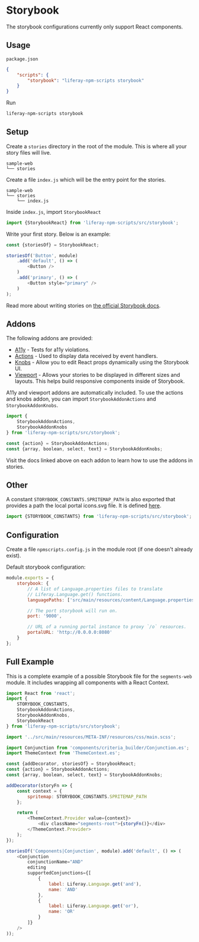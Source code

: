 # Storybook

The storybook configurations currently only support React components.

## Usage

`package.json`

```json
{
	"scripts": {
		"storybook": "liferay-npm-scripts storybook"
	}
}
```

Run

```sh
liferay-npm-scripts storybook
```

## Setup

Create a `stories` directory in the root of the module. This is where all your story files will live.

```
sample-web
└── stories
```

Create a file `index.js` which will be the entry point for the stories.

```
sample-web
└── stories
    └── index.js
```

Inside `index.js`, import `StorybookReact`

```javascript
import {StorybookReact} from 'liferay-npm-scripts/src/storybook';
```

Write your first story. Below is an example:

```javascript
const {storiesOf} = StorybookReact;

storiesOf('Button', module)
    .add('default', () => (
        <Button />
    )
    .add('primary', () => (
        <Button style="primary" />
    )
);
```

Read more about writing stories on [the official Storybook docs](https://storybook.js.org/docs/basics/writing-stories/).

## Addons

The following addons are provided:

-   [A11y](https://github.com/storybookjs/storybook/tree/master/addons/a11y) - Tests for a11y violations.
-   [Actions](https://github.com/storybookjs/storybook/tree/master/addons/actions) - Used to display data received by event handlers.
-   [Knobs](https://github.com/storybookjs/storybook/tree/master/addons/knobs) - Allow you to edit React props dynamically using the Storybook UI.
-   [Viewport](https://github.com/storybookjs/storybook/tree/master/addons/viewport) - Allows your stories to be displayed in different sizes and layouts. This helps build responsive components inside of Storybook.

A11y and viewport addons are automatically included. To use the actions and knobs addon, you can import `StorybookAddonActions` and `StorybookAddonKnobs`.

```javascript
import {
	StorybookAddonActions,
	StorybookAddonKnobs
} from 'liferay-npm-scripts/src/storybook';

const {action} = StorybookAddonActions;
const {array, boolean, select, text} = StorybookAddonKnobs;
```

Visit the docs linked above on each addon to learn how to use the addons in stories.

## Other

A constant `STORYBOOK_CONSTANTS.SPRITEMAP_PATH` is also exported that provides a path the local portal icons.svg file. It is defined [here](./index.js#L11-L14).

```javascript
import {STORYBOOK_CONSTANTS} from 'liferay-npm-scripts/src/storybook';
```

## Configuration

Create a file `npmscripts.config.js` in the module root (if one doesn't already exist).

Default storybook configuration:

```javascript
module.exports = {
	storybook: {
		// A list of Language.properties files to translate
		// Liferay.Language.get() functions.
		languagePaths: ['src/main/resources/content/Language.properties'],

		// The port storybook will run on.
		port: '9000',

		// URL of a running portal instance to proxy `/o` resources.
		portalURL: 'http://0.0.0.0:8080'
	}
};
```

## Full Example

This is a complete example of a possible Storybook file for the `segments-web` module. It includes wrapping all components with a React Context.

```javascript
import React from 'react';
import {
	STORYBOOK_CONSTANTS,
	StorybookAddonActions,
	StorybookAddonKnobs,
	StorybookReact
} from 'liferay-npm-scripts/src/storybook';

import '../src/main/resources/META-INF/resources/css/main.scss';

import Conjunction from 'components/criteria_builder/Conjunction.es';
import ThemeContext from 'ThemeContext.es';

const {addDecorator, storiesOf} = StorybookReact;
const {action} = StorybookAddonActions;
const {array, boolean, select, text} = StorybookAddonKnobs;

addDecorator(storyFn => {
	const context = {
		spritemap: STORYBOOK_CONSTANTS.SPRITEMAP_PATH
	};

	return (
		<ThemeContext.Provider value={context}>
			<div className="segments-root">{storyFn()}</div>
		</ThemeContext.Provider>
	);
});

storiesOf('Components|Conjunction', module).add('default', () => (
	<Conjunction
		conjunctionName="AND"
		editing
		supportedConjunctions={[
			{
				label: Liferay.Language.get('and'),
				name: 'AND'
			},
			{
				label: Liferay.Language.get('or'),
				name: 'OR'
			}
		]}
	/>
));
```

